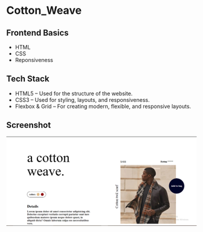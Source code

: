 # Cotton_Weave
## Frontend Basics
- HTML
- CSS
- Reponsiveness

## Tech Stack
- HTML5 – Used for the structure of the website.
- CSS3 – Used for styling, layouts, and responsiveness.
- Flexbox & Grid – For creating modern, flexible, and responsive layouts.

## Screenshot
![Image Alt](https://github.com/Deepakchamola/Cotton_Weave/blob/5b5fdd2843dee232c6b6e74e6524788dddc3b5a0/Cotton_Weave.png)
